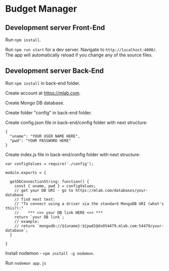 # Budget Manager


## Development server Front-End

Run `npm install`.

Run `npm run start` for a dev server. Navigate to `http://localhost:4000/`.
The app will automatically reload if you change any of the source files.


## Development server Back-End

Run `npm install` in back-end folder.

Create account at https://mlab.com.

Create Mongo DB database. 

Create folder "config" in back-end folder.

Create config.json file in back-end/config folder with next structure:
```
{
  "uname": "YOUR USER NAME HERE",
  "pwd": "YOUR PASSWORD HERE"
}
```

Create index.js file in back-end/config folder with next structure: 
```
var configValues = require('./config');

module.exports = {
  
  getDbConnectionString: function() {
    const { uname, pwd } = configValues;
    // get your DB URI - go to https://mlab.com/databases/your-database
    // find next text:
    // "To connect using a driver via the standard MongoDB URI (what's this?):"
    //    *** >>> your DB link HERE <<< ***
    return `your DB link`;
    // example:
    // return `mongodb://${uname}:${pwd}@ds054479.mlab.com:54479/your-database`;
  }
  
}
```

Install nodemon - `npm install -g nodemon`.

Run `nodemon app.js`
